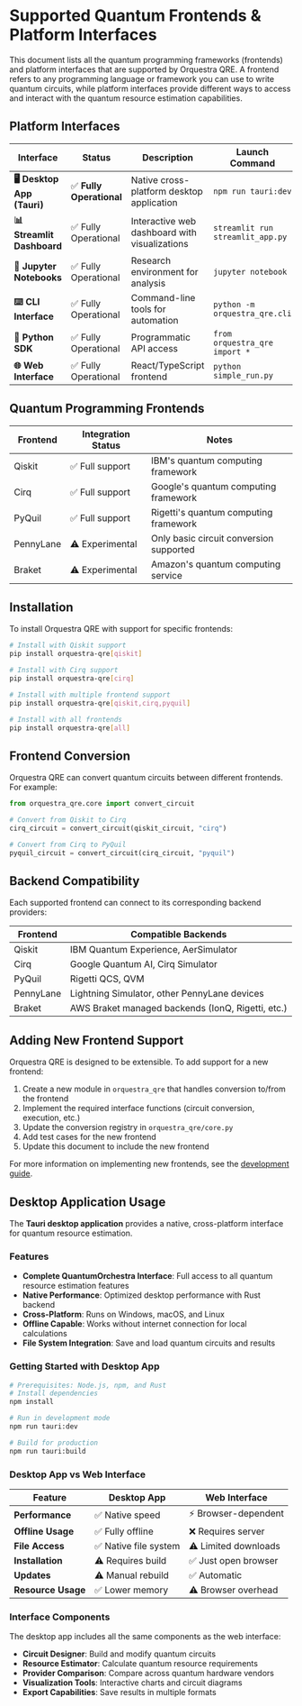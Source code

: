 # Supported Quantum Frontends & Platform Interfaces

This document lists all the quantum programming frameworks (frontends) and platform interfaces that are supported by Orquestra QRE. A frontend refers to any programming language or framework you can use to write quantum circuits, while platform interfaces provide different ways to access and interact with the quantum resource estimation capabilities.

## Platform Interfaces

| Interface | Status | Description | Launch Command |
|-----------|--------|-------------|----------------|
| **🖥️ Desktop App (Tauri)** | ✅ **Fully Operational** | Native cross-platform desktop application | `npm run tauri:dev` |
| **📊 Streamlit Dashboard** | ✅ Fully Operational | Interactive web dashboard with visualizations | `streamlit run streamlit_app.py` |
| **📓 Jupyter Notebooks** | ✅ Fully Operational | Research environment for analysis | `jupyter notebook` |
| **⌨️ CLI Interface** | ✅ Fully Operational | Command-line tools for automation | `python -m orquestra_qre.cli` |
| **🐍 Python SDK** | ✅ Fully Operational | Programmatic API access | `from orquestra_qre import *` |
| **🌐 Web Interface** | ✅ Fully Operational | React/TypeScript frontend | `python simple_run.py` |

## Quantum Programming Frontends

| Frontend | Integration Status | Notes |
|----------|-------------------|-------|
| Qiskit | ✅ Full support | IBM's quantum computing framework |
| Cirq | ✅ Full support | Google's quantum computing framework |
| PyQuil | ✅ Full support | Rigetti's quantum computing framework |
| PennyLane | ⚠️ Experimental | Only basic circuit conversion supported |
| Braket | ⚠️ Experimental | Amazon's quantum computing service |

## Installation

To install Orquestra QRE with support for specific frontends:

```bash
# Install with Qiskit support
pip install orquestra-qre[qiskit]

# Install with Cirq support
pip install orquestra-qre[cirq]

# Install with multiple frontend support
pip install orquestra-qre[qiskit,cirq,pyquil]

# Install with all frontends
pip install orquestra-qre[all]
```

## Frontend Conversion

Orquestra QRE can convert quantum circuits between different frontends. For example:

```python
from orquestra_qre.core import convert_circuit

# Convert from Qiskit to Cirq
cirq_circuit = convert_circuit(qiskit_circuit, "cirq") 

# Convert from Cirq to PyQuil
pyquil_circuit = convert_circuit(cirq_circuit, "pyquil")
```

## Backend Compatibility

Each supported frontend can connect to its corresponding backend providers:

| Frontend | Compatible Backends |
|----------|-------------------|
| Qiskit | IBM Quantum Experience, AerSimulator |
| Cirq | Google Quantum AI, Cirq Simulator |
| PyQuil | Rigetti QCS, QVM |
| PennyLane | Lightning Simulator, other PennyLane devices |
| Braket | AWS Braket managed backends (IonQ, Rigetti, etc.) |

## Adding New Frontend Support

Orquestra QRE is designed to be extensible. To add support for a new frontend:

1. Create a new module in `orquestra_qre` that handles conversion to/from the frontend
2. Implement the required interface functions (circuit conversion, execution, etc.)
3. Update the conversion registry in `orquestra_qre/core.py`
4. Add test cases for the new frontend
5. Update this document to include the new frontend

For more information on implementing new frontends, see the [development guide](./CONTRIBUTING.md).

## Desktop Application Usage

The **Tauri desktop application** provides a native, cross-platform interface for quantum resource estimation. 

### Features
- **Complete QuantumOrchestra Interface**: Full access to all quantum resource estimation features
- **Native Performance**: Optimized desktop performance with Rust backend
- **Cross-Platform**: Runs on Windows, macOS, and Linux
- **Offline Capable**: Works without internet connection for local calculations
- **File System Integration**: Save and load quantum circuits and results

### Getting Started with Desktop App

```bash
# Prerequisites: Node.js, npm, and Rust
# Install dependencies
npm install

# Run in development mode
npm run tauri:dev

# Build for production
npm run tauri:build
```

### Desktop App vs Web Interface

| Feature | Desktop App | Web Interface |
|---------|------------|---------------|
| **Performance** | ✅ Native speed | ⚡ Browser-dependent |
| **Offline Usage** | ✅ Fully offline | ❌ Requires server |
| **File Access** | ✅ Native file system | ⚠️ Limited downloads |
| **Installation** | ⚠️ Requires build | ✅ Just open browser |
| **Updates** | ⚠️ Manual rebuild | ✅ Automatic |
| **Resource Usage** | ✅ Lower memory | ⚠️ Browser overhead |

### Interface Components

The desktop app includes all the same components as the web interface:
- **Circuit Designer**: Build and modify quantum circuits
- **Resource Estimator**: Calculate quantum resource requirements
- **Provider Comparison**: Compare across quantum hardware vendors
- **Visualization Tools**: Interactive charts and circuit diagrams
- **Export Capabilities**: Save results in multiple formats

